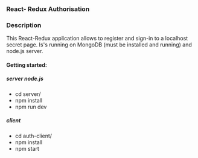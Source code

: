 ### React- Redux Authorisation

### Description

This React-Redux application allows to register and sign-in to a
localhost secret page. Is's running on MongoDB (must be installed and running)
and node.js server.

#### Getting started:

##### server node.js

- cd server/
- npm install
- npm run dev

##### client

- cd auth-client/
- npm install
- npm start


